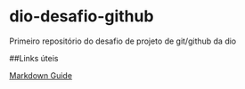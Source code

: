 # dio-desafio-github
Primeiro repositório do desafio de projeto de git/github da dio

##Links úteis

[Markdown Guide](https://www.markdownguide.org/basic-syntax/)
